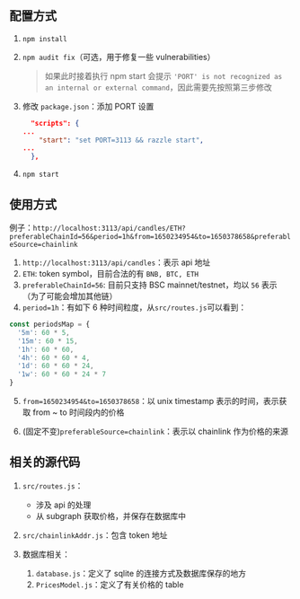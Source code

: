 ## 配置方式

1. `npm install`

2. `npm audit fix`（可选，用于修复一些 vulnerabilities）

   > 如果此时接着执行 npm start 会提示 `'PORT' is not recognized as an internal or external command`，因此需要先按照第三步修改

3. 修改 `package.json`：添加 PORT 设置

   ```json
     "scripts": {
   ...
       "start": "set PORT=3113 && razzle start",
   ...
     },
   
   ```

4. `npm start`



## 使用方式

例子：`http://localhost:3113/api/candles/ETH?preferableChainId=56&period=1h&from=1650234954&to=1650378658&preferableSource=chainlink`

1. `http://localhost:3113/api/candles`：表示 api 地址
2. `ETH`: token symbol，目前合法的有 `BNB, BTC, ETH`
3. `preferableChainId=56`: 目前只支持 BSC mainnet/testnet，均以 `56` 表示（为了可能会增加其他链） 
4. `period=1h`：有如下 6 种时间粒度，从`src/routes.js`可以看到：

```javascript
const periodsMap = {
  '5m': 60 * 5,
  '15m': 60 * 15,
  '1h': 60 * 60,
  '4h': 60 * 60 * 4,
  '1d': 60 * 60 * 24,
  '1w': 60 * 60 * 24 * 7
}
```

5. `from=1650234954&to=1650378658`：以 unix timestamp 表示的时间，表示获取 from ~ to 时间段内的价格

6. (固定不变)`preferableSource=chainlink`：表示以 chainlink 作为价格的来源



## 相关的源代码

1. `src/routes.js`：
   - 涉及 api 的处理
   - 从 subgraph 获取价格，并保存在数据库中
2. `src/chainlinkAddr.js`：包含 token 地址

3. 数据库相关：
   1. `database.js`：定义了 sqlite 的连接方式及数据库保存的地方
   2. `PricesModel.js`：定义了有关价格的 table
